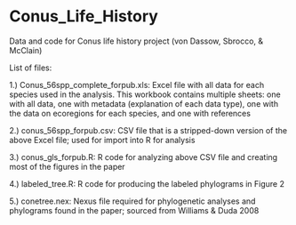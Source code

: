 # Conus_Life_History
Data and code for Conus life history project (von Dassow, Sbrocco, &amp; McClain)

List of files:

1.) Conus_56spp_complete_forpub.xls: Excel file with all data for each species used in the analysis. This workbook contains multiple sheets: one with all data, one with metadata (explanation of each data type), one with the data on ecoregions for each species, and one with references

2.) conus_56spp_forpub.csv: CSV file that is a stripped-down version of the above Excel file; used for import into R for analysis

3.) conus_gls_forpub.R: R code for analyzing above CSV file and creating most of the figures in the paper

4.) labeled_tree.R: R code for producing the labeled phylograms in Figure 2

5.) conetree.nex: Nexus file required for phylogenetic analyses and phylograms found in the paper; sourced from Williams & Duda 2008
